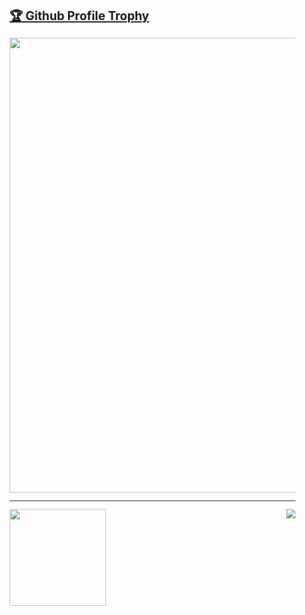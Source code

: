 <a href="https://github.com/ryo-ma/github-profile-trophy"><h2>🏆 Github Profile Trophy</h2></a>
<a href="https://github.com/ryo-ma/github-profile-trophy">
  <img width=800 src="https://github-profile-trophy.vercel.app/?username=daywisonSilva&column=8&theme=gruvbox&no-frame=true"/>
</a>

---

<p align="end">
  <img height="170" align="left" src="https://github-readme-stats.vercel.app/api?username=daywisonSilva&count_private=true&include_all_commits=true&theme=dracula" />
  <img src="https://github-readme-stats.vercel.app/api/top-langs/?username=daywisonSilva&hide=html,objective-c,java,c++,ruby,starlanklayout=compact&theme=dracula&langs_count=8" />
</p>

